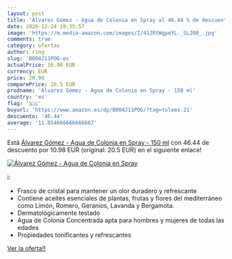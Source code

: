 ```yaml
---
layout: post
title: 'Álvarez Gómez - Agua de Colonia en Spray al 46.44 % de descuento'
date: 2020-12-24 19:35:57
image: 'https://m.media-amazon.com/images/I/41JRtWgpeYL._SL200_.jpg'
comments: true
category: ofertas
author: ring
slug: 'B004J11POG-es'
actualPrice: 10.98 EUR
currency: EUR
price: 10.98
comparePrice: 20.5 EUR
prodname: 'Álvarez Gómez - Agua de Colonia en Spray - 150 ml'
country: 'es'
flag: '🇪🇸'
buyurl: 'https://www.amazon.es/dp/B004J11POG/?tag=tolees-21'
descuento: '46.44'
average: '11.854666666666667'
---
```


Está [Álvarez Gómez - Agua de Colonia en Spray - 150 ml](https://www.amazon.es/dp/B004J11POG/?tag=tolees-21) con 46.44 de descuento por 10.98 EUR (original: 20.5 EUR) en el siguiente enlace!

[![Álvarez Gómez - Agua de Colonia en Spray](https://m.media-amazon.com/images/I/41JRtWgpeYL._SL200_.jpg)](https://www.amazon.es/dp/B004J11POG/?tag=tolees-21)

ℹ️:

- Frasco de cristal para mantener un olor duradero y refrescante
- Contiene aceites esenciales de plantas, frutas y flores del mediterráneo como Limón, Romero, Geranios, Lavanda y Bergamota.
- Dermatológicamente testado
- Agua de Colonia Concentrada apta para hombres y mujeres de todas las edades
- Propiedades tonificantes y refrescantes

[Ver la oferta!!](https://www.amazon.es/dp/B004J11POG/?tag=tolees-21)

